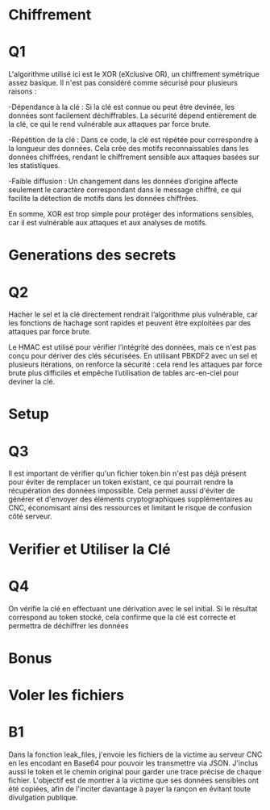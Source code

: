 # Chiffrement 
# Q1
L'algorithme utilisé ici est le XOR (eXclusive OR), un chiffrement symétrique assez basique. Il n'est pas considéré comme sécurisé pour plusieurs raisons :

-Dépendance à la clé : Si la clé est connue ou peut être devinée, les données sont facilement déchiffrables. La sécurité dépend entièrement de la clé, ce qui le rend vulnérable aux attaques par force brute.

-Répétition de la clé : Dans ce code, la clé est répétée pour correspondre à la longueur des données. Cela crée des motifs reconnaissables dans les données chiffrées, rendant le chiffrement sensible aux attaques basées sur les statistiques.

-Faible diffusion : Un changement dans les données d’origine affecte seulement le caractère correspondant dans le message chiffré, ce qui facilite la détection de motifs dans les données chiffrées.

En somme, XOR est trop simple pour protéger des informations sensibles, car il est vulnérable aux attaques et aux analyses de motifs.


# Generations des secrets 
# Q2
Hacher le sel et la clé directement rendrait l’algorithme plus vulnérable, car les fonctions de hachage sont rapides et peuvent être exploitées par des attaques par force brute.

Le HMAC est utilisé pour vérifier l’intégrité des données, mais ce n'est pas conçu pour dériver des clés sécurisées. En utilisant PBKDF2 avec un sel et plusieurs itérations, on renforce la sécurité : cela rend les attaques par force brute plus difficiles et empêche l’utilisation de tables arc-en-ciel pour deviner la clé.


# Setup 
# Q3 
Il est important de vérifier qu'un fichier token.bin n'est pas déjà présent pour éviter de remplacer un token existant, ce qui pourrait rendre la récupération des données impossible. Cela permet aussi d'éviter de générer et d'envoyer des éléments cryptographiques supplémentaires au CNC, économisant ainsi des ressources et limitant le risque de confusion côté serveur.


# Verifier et Utiliser la Clé
# Q4 
On vérifie la clé en effectuant une dérivation avec le sel initial. Si le résultat correspond au token stocké, cela confirme que la clé est correcte et permettra de déchiffrer les données

# Bonus 

# Voler les fichiers 
# B1
Dans la fonction leak_files, j'envoie les fichiers de la victime au serveur CNC en les encodant en Base64 pour pouvoir les transmettre via JSON. J'inclus aussi le token et le chemin original pour garder une trace précise de chaque fichier. L'objectif est de montrer à la victime que ses données sensibles ont été copiées, afin de l'inciter davantage à payer la rançon en évitant toute divulgation publique.

